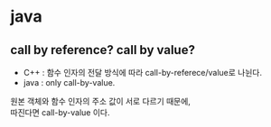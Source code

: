 # java

## call by reference? call by value?
* C++ : 함수 인자의 전달 방식에 따라 call-by-referece/value로 나뉜다.
* java : only call-by-value.

원본 객체와 함수 인자의 주소 값이 서로 다르기 때문에,   
따진다면 call-by-value 이다.
